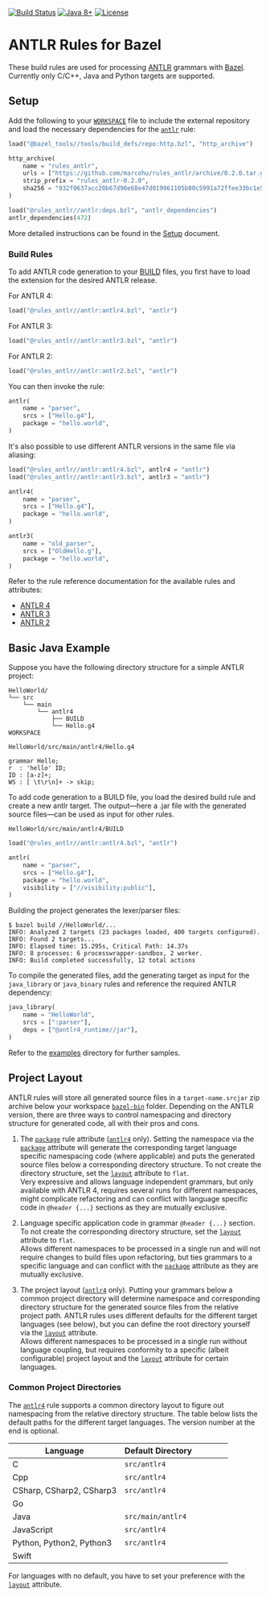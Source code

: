 [![Build Status](https://travis-ci.org/marcohu/rules_antlr.png?branch=master)](https://travis-ci.org/marcohu/rules_antlr)
[![Java 8+](https://img.shields.io/badge/java-8+-4c7e9f.svg)](http://java.oracle.com)
[![License](https://img.shields.io/badge/license-Apache2-blue.svg)](https://github.com/marcohu/rules_antlr/blob/master/LICENSE)


# ANTLR Rules for Bazel

These build rules are used for processing [ANTLR](https://www.antlr.org)
grammars with [Bazel](https://bazel.build/). Currently only C/C++, Java and Python targets are supported.

<a name="setup"></a>
## Setup

Add the following to your [`WORKSPACE`](https://docs.bazel.build/versions/master/build-ref.html#workspace)
file to include the external repository and load the necessary dependencies for the [`antlr`](docs/antlr4.md) rule:

```python
load("@bazel_tools//tools/build_defs/repo:http.bzl", "http_archive")

http_archive(
    name = "rules_antlr",
    urls = ["https://github.com/marcohu/rules_antlr/archive/0.2.0.tar.gz"],
    strip_prefix = "rules_antlr-0.2.0",
    sha256 = "932f0637acc20b67d90e68e47d019961105b00c5991a72ffee33bc1e58541734",
)

load("@rules_antlr//antlr:deps.bzl", "antlr_dependencies")
antlr_dependencies(472)
```

More detailed instructions can be found in the
[Setup](docs/setup.md) document.

### Build Rules

To add ANTLR code generation to your [BUILD](https://docs.bazel.build/versions/master/build-ref.html#BUILD_files) files, you first have to load the extension for the desired ANTLR release.

For ANTLR 4:

```python
load("@rules_antlr//antlr:antlr4.bzl", "antlr")
```

For ANTLR 3:

```python
load("@rules_antlr//antlr:antlr3.bzl", "antlr")
```

For ANTLR 2:

```python
load("@rules_antlr//antlr:antlr2.bzl", "antlr")
```

You can then invoke the rule:

```python
antlr(
    name = "parser",
    srcs = ["Hello.g4"],
    package = "hello.world",
)
```

It's also possible to use different ANTLR versions in the same file via aliasing:

```python
load("@rules_antlr//antlr:antlr4.bzl", antlr4 = "antlr")
load("@rules_antlr//antlr:antlr3.bzl", antlr3 = "antlr")

antlr4(
    name = "parser",
    srcs = ["Hello.g4"],
    package = "hello.world",
)

antlr3(
    name = "old_parser",
    srcs = ["OldHello.g"],
    package = "hello.world",
)
```

Refer to the rule reference documentation for the available rules and attributes:

* <a href="docs/antlr4.md">ANTLR 4</a>
* <a href="docs/antlr3.md">ANTLR 3</a>
* <a href="docs/antlr2.md">ANTLR 2</a>


<a name="basic-example"></a>
## Basic Java Example

Suppose you have the following directory structure for a simple ANTLR project:

```
HelloWorld/
└── src
    └── main
        └── antlr4
            ├── BUILD
            └── Hello.g4
WORKSPACE
```

`HelloWorld/src/main/antlr4/Hello.g4`

```
grammar Hello;
r  : 'hello' ID;
ID : [a-z]+;
WS : [ \t\r\n]+ -> skip;
```

To add code generation to a BUILD file, you load the desired build rule and create a new antlr target. The output&mdash;here a .jar file with the generated source files&mdash;can be used as input for other rules.

`HelloWorld/src/main/antlr4/BUILD`

```python
load("@rules_antlr//antlr:antlr4.bzl", "antlr")

antlr(
    name = "parser",
    srcs = ["Hello.g4"],
    package = "hello.world",
    visibility = ["//visibility:public"],
)
```

Building the project generates the lexer/parser files:

```
$ bazel build //HelloWorld/...
INFO: Analyzed 2 targets (23 packages loaded, 400 targets configured).
INFO: Found 2 targets...
INFO: Elapsed time: 15.295s, Critical Path: 14.37s
INFO: 8 processes: 6 processwrapper-sandbox, 2 worker.
INFO: Build completed successfully, 12 total actions
```

To compile the generated files, add the generating target as input for the `java_library` or `java_binary` rules and reference the required ANTLR dependency:

```python
java_library(
    name = "HelloWorld",
    srcs = [":parser"],
    deps = ["@antlr4_runtime//jar"],
)
```

Refer to the [examples](examples)
directory for further samples.


## Project Layout

ANTLR rules will store all generated source files in a `target-name.srcjar` zip archive below your workspace [`bazel-bin`](https://docs.bazel.build/versions/master/output_directories.html#documentation-of-the-current-bazel-output-directory-layout) folder.
Depending on the ANTLR version, there are three ways to control namespacing and directory structure for generated code, all with their pros and cons.

1. The [`package`](#antlr4.package) rule attribute ([`antlr4`](#antlr4) only). Setting the namespace via the [`package`](#antlr4.package) attribute will generate the corresponding target language specific namespacing code (where applicable) and puts the generated source files below a corresponding directory structure. To not create the directory structure, set the [`layout`](#antlr4.layout) attribute to `flat`.<br>Very expressive and allows language independent grammars, but only available with ANTLR 4, requires several runs for different namespaces, might complicate refactoring and can conflict with language specific code in `@header {...}` sections as they are mutually exclusive.

2. Language specific application code in grammar `@header {...}` section. To not create the corresponding directory structure, set the [`layout`](#antlr4.layout) attribute to `flat`.<br>Allows different namespaces to be processed in a single run and will not require changes to build files upon refactoring, but ties grammars to a specific language and can conflict with the [`package`](#antlr4.package) attribute as they are mutually exclusive.

3. The project layout ([`antlr4`](#antlr4) only). Putting your grammars below a common project directory will determine namespace and corresponding directory structure for the generated source files from the relative project path. ANTLR rules uses different defaults for the different target languages (see below), but you can define the root directory yourself via the [`layout`](#antlr4.layout) attribute.<br>Allows different namespaces to be processed in a single run without language coupling, but requires conformity to a specific (albeit configurable) project layout and the [`layout`](#antlr4.layout) attribute for certain languages.


### Common Project Directories

The [`antlr4`](#antlr4) rule supports a common directory layout to figure out namespacing from the relative directory structure. The table below lists the default paths for the different target languages. The version number at the end is optional.

| Language                 | Default Directory<span style="display:inline-block;width:4em"/>|
|--------------------------|------------------|
| C                        | `src/antlr4`     |
| Cpp                      | `src/antlr4`     |
| CSharp, CSharp2, CSharp3 | `src/antlr4`     |
| Go                       | &nbsp;           |
| Java                     | `src/main/antlr4`|
| JavaScript               | `src/antlr4`     |
| Python, Python2, Python3 | `src/antlr4`     |
| Swift                    |  &nbsp;          |

For languages with no default, you have to set your preference with the [`layout`](#antlr4.layout) attribute.

